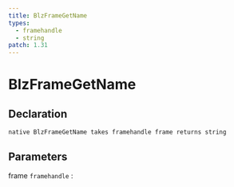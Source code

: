 ```yaml
---
title: BlzFrameGetName
types:
  - framehandle
  - string
patch: 1.31
---
```


# BlzFrameGetName

## Declaration

```jass
native BlzFrameGetName takes framehandle frame returns string
```

## Parameters
frame `framehandle`
: 
